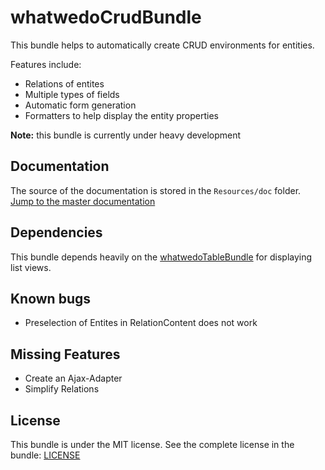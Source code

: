 # whatwedoCrudBundle

This bundle helps to automatically create CRUD environments for entities.

Features include:

- Relations of entites
- Multiple types of fields
- Automatic form generation
- Formatters to help display the entity properties

**Note:** this bundle is currently under heavy development

## Documentation

The source of the documentation is stored in the `Resources/doc` folder. [Jump to the master documentation](Resources/doc/index.md)

## Dependencies

This bundle depends heavily on the [whatwedoTableBundle](https://github.com/whatwedo/TableBundle) for displaying list views. 

## Known bugs

- Preselection of Entites in RelationContent does not work

## Missing Features

- Create an Ajax-Adapter
- Simplify Relations

## License

This bundle is under the MIT license. See the complete license in the bundle: [LICENSE](LICENSE)

